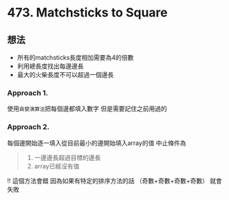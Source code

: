 ﻿# 473. Matchsticks to Square
## 想法

- 所有的matchsticks長度相加需要為4的倍數
- 利用總長度找出每邊邊長
- 最大的火柴長度不可以超過一個邊長

### Approach 1.

使用`貪婪演算法`把每個邊都填入數字 但是需要記住之前用過的

### Approach 2.

每個邊開始逐一填入從目前最小的邊開始填入array的值
中止條件為
> 1. 一邊邊長超過目標的邊長
> 2. array已經沒有值

!! 這個方法會錯 因為如果有特定的排序方法的話 （奇數+奇數+奇數+奇數） 就會失敗
